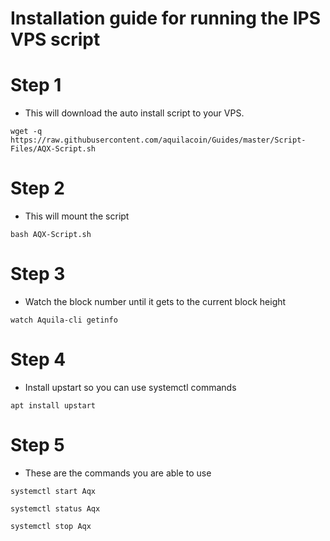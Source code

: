 # Installation guide for running the IPS VPS script
# Step 1
  * This will download the auto install script to your VPS.
```    
wget -q https://raw.githubusercontent.com/aquilacoin/Guides/master/Script-Files/AQX-Script.sh

```
# Step 2
  * This will mount the script 
```
bash AQX-Script.sh

```

# Step 3
  * Watch the block number until it gets to the current block height
```
watch Aquila-cli getinfo

```

# Step 4
  * Install upstart so you can use systemctl commands
```    
apt install upstart

```
# Step 5
  * These are the commands you are able to use
```    
systemctl start Aqx

systemctl status Aqx

systemctl stop Aqx

```

